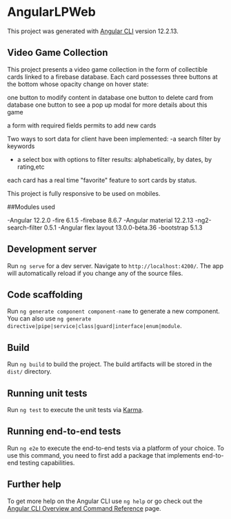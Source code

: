 # AngularLPWeb

This project was generated with [Angular CLI](https://github.com/angular/angular-cli) version 12.2.13.

## Video Game Collection

This project presents a video game collection in the form of collectible cards linked to a firebase database.
Each card possesses three buttons at the bottom whose opacity change on hover state:

one button to modify content in database
one button to delete card from database
one button to see a pop up modal for more details about this game

a form with required fields permits to add new cards

Two ways to sort data for client have been implemented:
-a search filter by keywords
- a select box with options to filter results: alphabetically, by dates, by rating,etc

each card has a real time "favorite" feature to sort cards by status.

This project is fully responsive to be used on mobiles.

##Modules used

-Angular 12.2.0
-fire 6.1.5
-firebase 8.6.7
-Angular material 12.2.13
-ng2-search-filter 0.5.1
-Angular flex layout 13.0.0-béta.36
-bootstrap 5.1.3

## Development server

Run `ng serve` for a dev server. Navigate to `http://localhost:4200/`. The app will automatically reload if you change any of the source files.

## Code scaffolding

Run `ng generate component component-name` to generate a new component. You can also use `ng generate directive|pipe|service|class|guard|interface|enum|module`.

## Build

Run `ng build` to build the project. The build artifacts will be stored in the `dist/` directory.

## Running unit tests

Run `ng test` to execute the unit tests via [Karma](https://karma-runner.github.io).

## Running end-to-end tests

Run `ng e2e` to execute the end-to-end tests via a platform of your choice. To use this command, you need to first add a package that implements end-to-end testing capabilities.

## Further help

To get more help on the Angular CLI use `ng help` or go check out the [Angular CLI Overview and Command Reference](https://angular.io/cli) page.

